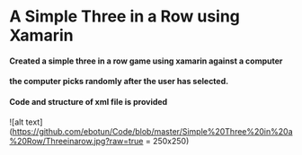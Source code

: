 # A Simple Three in a Row using Xamarin

#### Created a simple three in a row game using xamarin against a computer
#### the computer picks randomly after the user has selected.
#### Code and structure of xml file is provided

![alt text](https://github.com/ebotun/Code/blob/master/Simple%20Three%20in%20a%20Row/Threeinarow.jpg?raw=true = 250x250)
